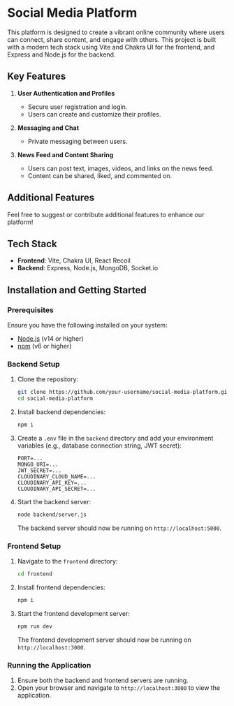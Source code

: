 # Social Media Platform

This platform is designed to create a vibrant online community where users can connect, share content, and engage with others. This project is built with a modern tech stack using Vite and Chakra UI for the frontend, and Express and Node.js for the backend.

## Key Features

1. **User Authentication and Profiles**
   - Secure user registration and login.
   - Users can create and customize their profiles.

2. **Messaging and Chat**
   - Private messaging between users.

3. **News Feed and Content Sharing**
   - Users can post text, images, videos, and links on the news feed.
   - Content can be shared, liked, and commented on.

## Additional Features
Feel free to suggest or contribute additional features to enhance our platform!

## Tech Stack

- **Frontend**: Vite, Chakra UI, React Recoil
- **Backend**: Express, Node.js, MongoDB, Socket.io

## Installation and Getting Started

### Prerequisites

Ensure you have the following installed on your system:

- [Node.js](https://nodejs.org/en/download/) (v14 or higher)
- [npm](https://www.npmjs.com/get-npm) (v6 or higher)

### Backend Setup

1. Clone the repository:
    ```bash
    git clone https://github.com/your-username/social-media-platform.git
    cd social-media-platform
    ```

2. Install backend dependencies:
    ```bash
    npm i
    ```

3. Create a `.env` file in the `backend` directory and add your environment variables (e.g., database connection string, JWT secret):
    ```env
    PORT=...
    MONGO_URI=...
    JWT_SECRET=...
    CLOUDINARY_CLOUD_NAME=...
    CLOUDINARY_API_KEY=...
    CLOUDINARY_API_SECRET=...
    ```

4. Start the backend server:
    ```bash
    node backend/server.js
    ```

   The backend server should now be running on `http://localhost:5000`.

### Frontend Setup

1. Navigate to the `frontend` directory:
    ```bash
    cd frontend
    ```

2. Install frontend dependencies:
    ```bash
    npm i
    ```

3. Start the frontend development server:
    ```bash
    npm run dev
    ```

   The frontend development server should now be running on `http://localhost:3000`.

### Running the Application

1. Ensure both the backend and frontend servers are running.
2. Open your browser and navigate to `http://localhost:3000` to view the application.
